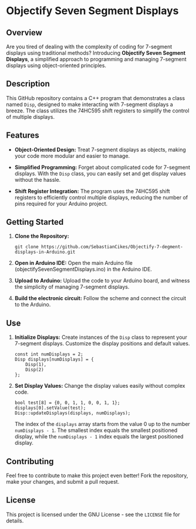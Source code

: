 # Objectify Seven Segment Displays

## Overview

Are you tired of dealing with the complexity of coding for 7-segment displays using traditional methods? Introducing **Objectify Seven Segment Displays**, a simplified approach to programming and managing 7-segment displays using object-oriented principles.

## Description

This GitHub repository contains a C++ program that demonstrates a class named `Disp`, designed to make interacting with 7-segment displays a breeze. The class utilizes the 74HC595 shift registers to simplify the control of multiple displays.

## Features

- **Object-Oriented Design:** Treat 7-segment displays as objects, making your code more modular and easier to manage.

- **Simplified Programming:** Forget about complicated code for 7-segment displays. With the `Disp` class, you can easily set and get display values without the hassle.

- **Shift Register Integration:** The program uses the 74HC595 shift registers to efficiently control multiple displays, reducing the number of pins required for your Arduino project.

## Getting Started

1. **Clone the Repository:**
   ```
   git clone https://github.com/SebastianCikes/Objectify-7-degment-displays-in-Arduino.git
   ```
2. **Open in Arduino IDE:**
    Open the main Arduino file (objectifySevenSegmentDisplays.ino) in the Arduino IDE.

3. **Upload to Arduino:**
    Upload the code to your Arduino board, and witness the simplicity of managing 7-segment displays.

4. **Build the electronic circuit:**
    Follow the scheme and connect the circuit to the Arduino.

## Use

1. **Initialize Displays:**
    Create instances of the `Disp` class to represent your 7-segment displays. Customize the display positions and default values.
    ```
    const int numDisplays = 2;
    Disp displays[numDisplays] = {
        Disp(1),
        Disp(2)
    };
    ```
2. **Set Display Values:**
    Change the display values easily without complex code.
    ```
    bool test[8] = {0, 0, 1, 1, 0, 0, 1, 1};
    displays[0].setValue(test);
    Disp::updateDisplays(displays, numDisplays);
    ```
    The index of the `displays` array starts from the value 0 up to the number `numDisplays - 1`. The smallest index equals the smallest positioned display, while the `numDisplays - 1` index equals the largest positioned display.

## Contributing
Feel free to contribute to make this project even better! Fork the repository, make your changes, and submit a pull request.

## License
This project is licensed under the GNU License - see the `LICENSE` file for details.

